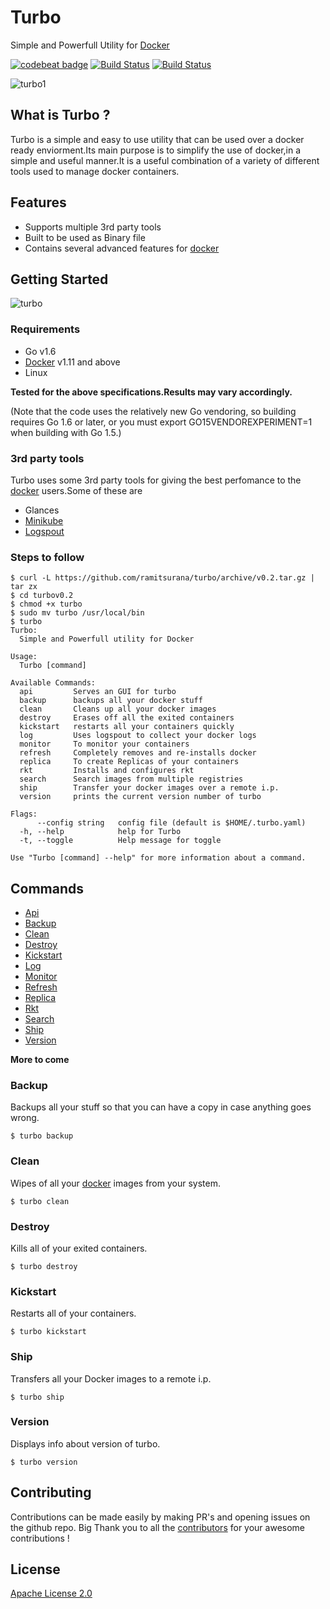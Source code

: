 # Turbo 

Simple and Powerfull Utility for [Docker][1]

[![codebeat badge](https://codebeat.co/badges/e7fce2e3-69e8-451e-b9ba-de3d39b1da28)](https://codebeat.co/projects/github-com-ramitsurana-turbo)
[![Build Status](https://travis-ci.org/ramitsurana/turbo.svg?branch=master)](https://travis-ci.org/ramitsurana/turbo)
[![Build Status](https://semaphoreci.com/api/v1/ramitsurana/turbo/branches/master/badge.svg)](https://semaphoreci.com/ramitsurana/turbo)

![turbo1](https://cloud.githubusercontent.com/assets/8342133/16713587/95b469bc-46ca-11e6-8fb3-e56c7ce7d19d.png)

## What is Turbo ?

Turbo is a simple and easy to use utility that can be used over a docker ready enviorment.Its main purpose is to simplify the use of docker,in a simple and useful manner.It is a useful combination of a variety of different tools used to manage docker containers.

## Features

* Supports multiple 3rd party tools
* Built to be used as Binary file
* Contains several advanced features for [docker][1]


## Getting Started

![turbo](https://cloud.githubusercontent.com/assets/8342133/16805119/72fd724c-492c-11e6-9da1-6151a70df1d4.gif)

### Requirements

* Go v1.6
* [Docker][1] v1.11 and above
* Linux 

**Tested for the above specifications.Results may vary accordingly.**

(Note that the code uses the relatively new Go vendoring, so building requires Go 1.6 or later, or you must export GO15VENDOREXPERIMENT=1 when building with Go 1.5.) 

### 3rd party tools

Turbo uses some 3rd party tools for giving the best perfomance to the [docker][1] users.Some of these are

* Glances
* [Minikube][4]
* [Logspout][5]

### Steps to follow

````
$ curl -L https://github.com/ramitsurana/turbo/archive/v0.2.tar.gz | tar zx
$ cd turbov0.2 
$ chmod +x turbo
$ sudo mv turbo /usr/local/bin
$ turbo
Turbo:
  Simple and Powerfull utility for Docker

Usage:
  Turbo [command]

Available Commands:
  api         Serves an GUI for turbo
  backup      backups all your docker stuff
  clean       Cleans up all your docker images
  destroy     Erases off all the exited containers
  kickstart   restarts all your containers quickly
  log         Uses logspout to collect your docker logs
  monitor     To monitor your containers
  refresh     Completely removes and re-installs docker
  replica     To create Replicas of your containers
  rkt         Installs and configures rkt
  search      Search images from multiple registries
  ship        Transfer your docker images over a remote i.p.
  version     prints the current version number of turbo

Flags:
      --config string   config file (default is $HOME/.turbo.yaml)
  -h, --help            help for Turbo
  -t, --toggle          Help message for toggle

Use "Turbo [command] --help" for more information about a command.

````

## Commands

* [Api](#api)
* [Backup](#backup)
* [Clean](#clean)
* [Destroy](#destroy)
* [Kickstart](#kickstart)
* [Log](#log)
* [Monitor](#monitor)
* [Refresh](#refresh)
* [Replica](#replica)
* [Rkt](#rkt)
* [Search](#search)
* [Ship](#ship)
* [Version](#version)


**More to come**

### Backup

Backups all your stuff so that you can have a copy in case anything goes wrong.

````
$ turbo backup
````

### Clean

Wipes of all your [docker][1] images from your system.

````
$ turbo clean
````

### Destroy

Kills all of your exited containers.

````
$ turbo destroy
````

### Kickstart 

Restarts all of your containers.

````
$ turbo kickstart
````

### Ship

Transfers all your Docker images to a remote i.p.

````
$ turbo ship
````

### Version

Displays info about version of turbo.

````
$ turbo version
````

## Contributing

Contributions can be made easily by making PR's and opening issues on the github repo.
Big Thank you to all the [contributors][3] for your awesome contributions !

## License

[Apache License 2.0](LICENSE)

[1]: http://docker.com
[2]: http://ramitsurana.github.io/turbo
[3]: https://github.com/ramitsurana/turbo/graphs/contributors
[4]: http://github.com/kubernetes/minikube
[5]: https://github.com/gliderlabs/logspout
